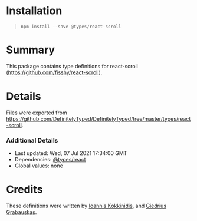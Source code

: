 # Installation
> `npm install --save @types/react-scroll`

# Summary
This package contains type definitions for react-scroll (https://github.com/fisshy/react-scroll).

# Details
Files were exported from https://github.com/DefinitelyTyped/DefinitelyTyped/tree/master/types/react-scroll.

### Additional Details
 * Last updated: Wed, 07 Jul 2021 17:34:00 GMT
 * Dependencies: [@types/react](https://npmjs.com/package/@types/react)
 * Global values: none

# Credits
These definitions were written by [Ioannis Kokkinidis](https://github.com/sudoplz), and [Giedrius Grabauskas](https://github.com/GiedriusGrabauskas).
